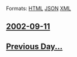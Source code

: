 
Formats: [HTML](2002/09/11/index.html)  [JSON](2002/09/11/index.json)  [XML](2002/09/11/index.xml)  

## [2002-09-11](/news/2002/09/11/index.md)

## [Previous Day...](/news/2002/09/10/index.md)

